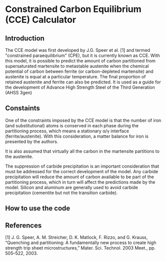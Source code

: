 # Constrained Carbon Equilibrium (CCE) Calculator

## Introduction
The CCE model was first developed by J.G. Speer et al. [1] and termed "constrained paraequilibrium" (CPE), but it is currently known as CCE. With this model, it is possible to predict the amount of carbon partitioned from supersaturated martensite to metastable austenite when the chemical potential of carbon between ferrite (or carbon-depleted martensite) and austenite is equal at a particular temperature. The final proportion of retained austenite and ferrite can also be predicted. It is used as a guide for the development of Advance High Strength Steel of the Third Generation (AHSS 3gen)

## Constaints 
One of the constraints imposed by the CCE model is that the number of iron (and substitutional) atoms is conserved in each phase during the partitioning process, which means a stationary α/γ interface (ferrite/austenite). With this consideration, a matter balance for iron is presented by the authors.

It is also assumed that virtually all the carbon in the martensite partitions to the austenite.

The suppression of carbide precipitation is an important consideration that must be addressed for the correct development of the model. Any carbide precipitation will reduce the amount of carbon available to be part of the partitioning process, which in turn will affect the predictions made by the model. Silicon and aluminum are generally used to avoid carbide precipitation (cementite but not the transition carbide).

## How to use the code

## References

[1]	J. G. Speer, A. M. Streicher, D. K. Matlock, F. Rizzo, and G. Krauss, “Quenching and partitioning: A fundamentally new process to create high strength trip sheet microstructures,” Mater. Sci. Technol. 2003 Meet., pp. 505–522, 2003.
